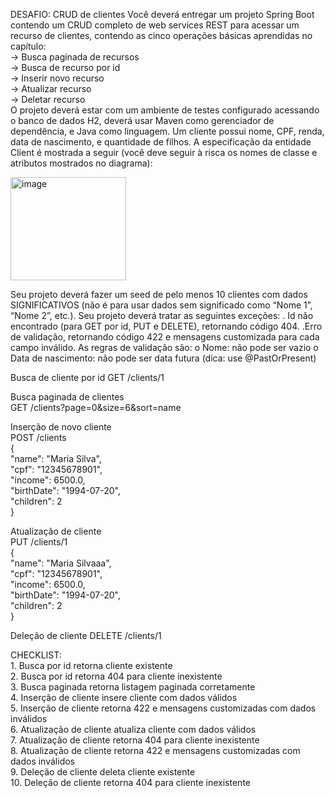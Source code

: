 DESAFIO: CRUD de clientes 
Você deverá entregar um projeto Spring Boot contendo um CRUD completo de web services REST para
acessar um recurso de clientes, contendo as cinco operações básicas aprendidas no capítulo:<br>
-> Busca paginada de recursos <br>
-> Busca de recurso por id <br>
-> Inserir novo recurso <br>
-> Atualizar recurso <br>
-> Deletar recurso <br>
O projeto deverá estar com um ambiente de testes configurado acessando o banco de dados H2, deverá usar 
Maven como gerenciador de dependência, e Java como linguagem.
Um cliente possui nome, CPF, renda, data de nascimento, e quantidade de filhos. A especificação da 
entidade Client é mostrada a seguir (você deve seguir à risca os nomes de classe e atributos mostrados no 
diagrama): 

<img width="185" height="165" alt="image" src="https://github.com/user-attachments/assets/b565d396-7c51-4e40-8d38-23962563009d" />

Seu projeto deverá fazer um seed de pelo menos 10 clientes com dados SIGNIFICATIVOS (não é para 
usar dados sem significado como “Nome 1”, “Nome 2”, etc.). 
Seu projeto deverá tratar as seguintes exceções: 
. Id não encontrado (para GET por id, PUT e DELETE), retornando código 404. 
.Erro de validação, retornando código 422 e mensagens customizada para cada campo inválido. As 
regras de validação são: 
o Nome: não pode ser vazio 
o Data de nascimento: não pode ser data futura (dica: use @PastOrPresent)
<p>
Busca de cliente por id
GET /clients/1
</p>  
Busca paginada de clientes<br>
GET /clients?page=0&size=6&sort=name
<p>
  
Inserção de novo cliente<br>
POST /clients<br>
{<br>
 "name": "Maria Silva",<br>
 "cpf": "12345678901",<br>
 "income": 6500.0,<br>
 "birthDate": "1994-07-20",<br>
 "children": 2<br>
}
</p>  
<p>
Atualização de cliente<br>
PUT /clients/1<br>
{<br>
 "name": "Maria Silvaaa",<br>
 "cpf": "12345678901",<br>
 "income": 6500.0,<br>
 "birthDate": "1994-07-20",<br>
 "children": 2<br>
}
</p> 
<p>
Deleção de cliente
DELETE /clients/1
</p>
<p>
CHECKLIST: <br>
1. Busca por id retorna cliente existente <br>
2. Busca por id retorna 404 para cliente inexistente <br>
3. Busca paginada retorna listagem paginada corretamente <br>
4. Inserção de cliente insere cliente com dados válidos <br>
5. Inserção de cliente retorna 422 e mensagens customizadas com dados inválidos <br>
6. Atualização de cliente atualiza cliente com dados válidos <br>
7. Atualização de cliente retorna 404 para cliente inexistente <br>
8. Atualização de cliente retorna 422 e mensagens customizadas com dados inválidos <br>
9. Deleção de cliente deleta cliente existente <br>
10. Deleção de cliente retorna 404 para cliente inexistente
</p>
